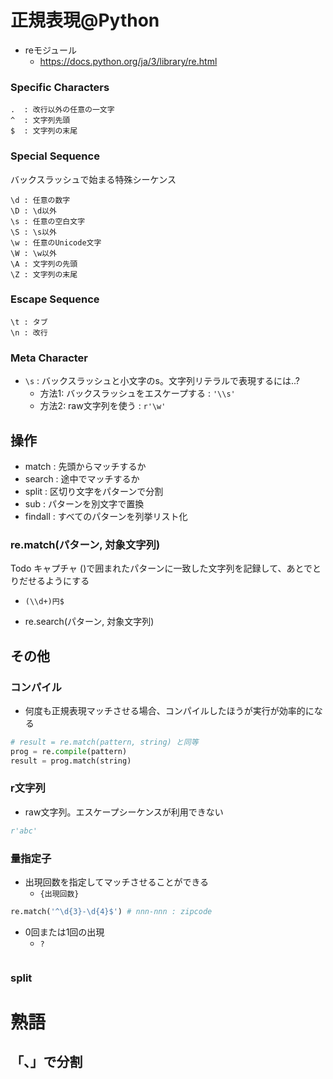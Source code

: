 # 正規表現@Python

* reモジュール
    * https://docs.python.org/ja/3/library/re.html

### Specific Characters

```
.  : 改行以外の任意の一文字
^  : 文字列先頭
$  : 文字列の末尾

```

### Special Sequence 
バックスラッシュで始まる特殊シーケンス
```
\d : 任意の数字
\D : \d以外
\s : 任意の空白文字
\S : \s以外
\w : 任意のUnicode文字
\W : \w以外
\A : 文字列の先頭
\Z : 文字列の末尾
```

### Escape Sequence

```
\t : タブ
\n : 改行
```

### Meta Character
* `\s` : バックスラッシュと小文字のs。文字列リテラルで表現するには..?
   * 方法1: バックスラッシュをエスケープする : `'\\s'`
   * 方法2: raw文字列を使う : `r'\w'`

## 操作
* match : 先頭からマッチするか
* search : 途中でマッチするか
* split : 区切り文字をパターンで分割
* sub : パターンを別文字で置換
* findall : すべてのパターンを列挙リスト化

### re.match(パターン, 対象文字列)
Todo
キャプチャ
()で囲まれたパターンに一致した文字列を記録して、あとでとりだせるようにする
* `(\\d+)円$` 



* re.search(パターン, 対象文字列)

## その他
### コンパイル
* 何度も正規表現マッチさせる場合、コンパイルしたほうが実行が効率的になる
```python
# result = re.match(pattern, string) と同等
prog = re.compile(pattern)
result = prog.match(string)
```

### r文字列
* raw文字列。エスケープシーケンスが利用できない
```python
r'abc'
```

### 量指定子
* 出現回数を指定してマッチさせることができる
  * `{出現回数}`
```python
re.match('^\d{3}-\d{4}$') # nnn-nnn : zipcode
```
* 0回または1回の出現
  * `?`
```python

```
### split

# 熟語
## 「、」で分割
